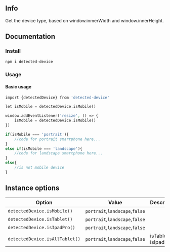 ## Info
Get the device type, based on window.inmerWidth and window.innerHeight.

## Documentation

### Install
```php
npm i detected-device
```

### Usage

#### Basic usage
```php
import {detectedDevice} from 'detected-device'

let isMobile = detectedDevice.isMobile()

window.addEventListener('resize', () => {
    isMobile = detectedDevice.isMobile()
})

if(isMobile === 'portrait'){
    //code for portrait smartphone here...
}
else if(isMobile === 'landscape'){
    //code for landscape smartphone here...
}
else{
    //is not mobile device
}
```


## Instance options

| Option                                | Value      | Description      |
| ------------------------------------- | ---------- | ---------------- |
| `detectedDevice.isMobile()`           | `portrait`,`landscape`,`false` |
| `detectedDevice.isTablet()`           | `portrait`,`landscape`,`false` |
| `detectedDevice.isIpadPro()`          | `portrait`,`landscape`,`false` |
| `detectedDevice.isAllTablet()`        | `portrait`,`landscape`,`false` | isTablet && isIpadPro
